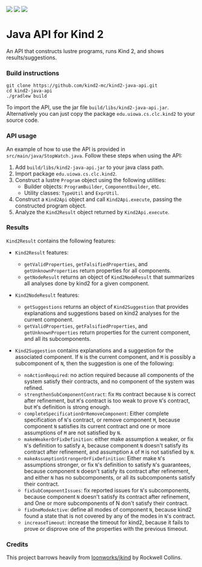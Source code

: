 [![](https://img.shields.io/github/license/kind2-mc/kind2-java-api)](https://github.com/kind2-mc/kind2-java-api/blob/master/LICENSE)
[![](https://github.com/kind2-mc/kind2-java-api/workflows/Java%20CI%20with%20Gradle/badge.svg?branch=master)](https://github.com/kind2-mc/kind2-java-api/actions?query=workflow%3A%22Java+CI+with+Gradle%22)
[![](https://img.shields.io/github/v/release/kind2-mc/kind2-java-api.svg)](https://github.com/kind2-mc/kind2-java-api/releases/latest)

# Java API for Kind 2
An API that constructs lustre programs, runs Kind 2, and shows results/suggestions.

### Build instructions

```shell
git clone https://github.com/kind2-mc/kind2-java-api.git
cd kind2-java-api
./gradlew build
```
To import the API, use the jar file `build/libs/kind2-java-api.jar`. 
Alternatively you can just copy the package `edu.uiowa.cs.clc.kind2` to your source code.

### API usage
An example of how to use the API is provided in `src/main/java/StopWatch.java`. Follow these steps when using the API:
1. Add `build/libs/kind2-java-api.jar` to your java class path.
2. Import package `edu.uiowa.cs.clc.kind2`.
3. Construct a lustre `Program` object using the following utilities:
    - Builder objects: `ProgramBuilder`, `ComponentBuilder`, etc.
    - Utility classes: `TypeUtil` and `ExprUtil`.
4. Construct a `Kind2Api` object and call `Kind2Api.execute`, passing the constructed program object.
5. Analyze the `Kind2Result` object returned by `Kind2Api.execute`.

### Results
`Kind2Result` contains the following features:
- `Kind2Result` features:
  - `getValidProperties`, `getFalsifiedProperties`, and `getUnknownProperties` return properties for all components.
  - `getNodeResult` returns an object of `Kind2NodeResult` that summarizes all analyses done by kind2 for a given component.

- `Kind2NodeResult` features:
  - `getSuggestions` returns an object of `Kind2Suggestion` that provides explanations and suggestions based on kind2 analyses for the current component.
  - `getValidProperties`, `getFalsifiedProperties`, and `getUnknownProperties` return properties for the current component, and all its subcomponents.

- `Kind2Suggestion` contains explanations and a suggestion for the associated component. If `N` is the current component, and `M` is possibly a subcomponent of `N`, then the suggestion is one of the following:
  - `noActionRequired`: no action required because all components of the system satisfy their contracts, and no component of the system was refined.
  - `strengthenSubComponentContract`: fix `M`s contract because `N` is correct after refinement, but `M`'s contract is too weak to prove `N`'s contract, but `M`'s definition is strong enough.
  - `completeSpecificationOrRemoveComponent`: Either complete specification of `N`'s contract, or remove component `M`, because component `N` satisfies its current contract and one or more assumptions of `M` are not satisfied by `N`.
  - `makeWeakerOrFixDefinition`: either make assumption `A` weaker, or fix `N`'s definition to satisfy `A`, because component `N` doesn't satisfy its contract after refinement, and assumption `A` of `M` is not satisfied by `N`.
  - `makeAssumptionStrongerOrFixDefinition`: Either make `N`'s assumptions stronger, or fix `N`'s definition to satisfy `N`'s guarantees, because component `N` doesn't satisfy its contract after refinement, and either `N` has no subcomponents, or all its subcomponents satisfy their contract.
  - `fixSubComponentIssues`: fix reported issues for `N`'s subcomponents, because component `N` doesn't satisfy its contract after refinement, and One or more subcomponents of N don't satisfy their contract.
  - `fixOneModeActive`: define all modes of component `N`, because kind2 found a state that is not covered by any of the modes in `N`'s contract.
  - `increaseTimeout`: increase the timeout for kind2, because it fails to prove or disprove one of the properties with the previous timeout.

### Credits
This project barrows heavily from [loonworks/jkind](https://github.com/loonwerks/jkind) by Rockwell Collins.
